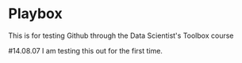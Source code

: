 Playbox
=======

This is for testing Github through the Data Scientist's Toolbox course

#14.08.07 I am testing this out for the first time.
